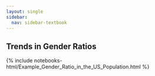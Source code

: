 ```yaml
---
layout: single
sidebar:
  nav: sidebar-textbook
---
```


Trends in Gender Ratios
-----------------------

{% include notebooks-html/Example_Gender_Ratio_in_the_US_Population.html %}
